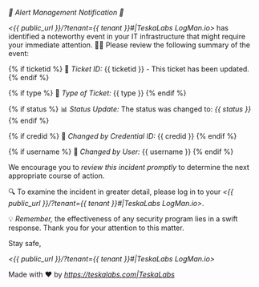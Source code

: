 *🚨 Alert Management Notification 🚨*

*<{{ public_url }}/?tenant={{ tenant }}#|TeskaLabs LogMan.io>* has identified a noteworthy event in your IT infrastructure that might require your immediate attention. 🕵️‍♂️ Please review the following summary of the event:

{% if ticketid %}
🔖 *Ticket ID:* {{ ticketid }} - This ticket has been updated.
{% endif %}

{% if type %}
📑 *Type of Ticket:* {{ type }}
{% endif %}

{% if status %}
📊 *Status Update:* The status was changed to: *{{ status }}*
{% endif %}

{% if credid %}
🔑 *Changed by Credential ID:* {{ credid }}
{% endif %}

{% if username %}
👤 *Changed by User:* {{ username }}
{% endif %}

We encourage you to *review this incident promptly* to determine the next appropriate course of action.

🔍 To examine the incident in greater detail, please log in to your *<{{ public_url }}/?tenant={{ tenant }}#|TeskaLabs LogMan.io>*.

💡 *Remember,* the effectiveness of any security program lies in a swift response. Thank you for your attention to this matter.

Stay safe,

*<{{ public_url }}/?tenant={{ tenant }}#|TeskaLabs LogMan.io>*

Made with ❤️ by *<https://teskalabs.com|TeskaLabs>*
